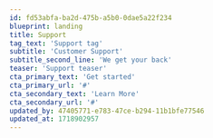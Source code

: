 ```yaml
---
id: fd53abfa-ba2d-475b-a5b0-0dae5a22f234
blueprint: landing
title: Support
tag_text: 'Support tag'
subtitle: 'Customer Support'
subtitle_second_line: 'We get your back'
teaser: 'Support teaser'
cta_primary_text: 'Get started'
cta_primary_url: '#'
cta_secondary_text: 'Learn More'
cta_secondary_url: '#'
updated_by: 47405771-e783-47ce-b294-11b1bfe77546
updated_at: 1718902957
---
```

